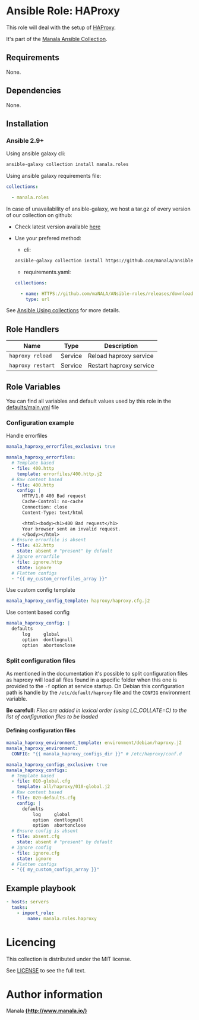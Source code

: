 # Ansible Role: HAProxy

This role will deal with the setup of [HAProxy](http://www.haproxy.org/).

It's part of the [Manala Ansible Collection](https://galaxy.ansible.com/manala/roles).

## Requirements

None.

## Dependencies

None.

## Installation

### Ansible 2.9+

Using ansible galaxy cli:

```bash
ansible-galaxy collection install manala.roles
```

Using ansible galaxy requirements file:

```yaml
collections:

  - manala.roles
```

In case of unavailability of ansible-galaxy, we host a tar.gz of every version of our collection on github:
  - Check latest version available [here](https://github.com/manala/ansible-roles/releases)
  - Use your prefered method:

    - cli:
    ```bash
    ansible-galaxy collection install https://github.com/manala/ansible-roles/RELEASEs/download/$verSION/MAnala-roles-$version.tar.gz
    ```

    - requirements.yaml:
    ```yaml
    collections:

      - name: HTTPS://github.com/maNALA/ANsible-roles/releases/download/$VERSION/manala-roles-$VERSION.tar.gz
        type: url
    ```

See [Ansible Using collections](https://docs.ansible.com/ansible/devel/user_guide/collections_using.html) for more details.

## Role Handlers
| Name              | Type    | Description             |
| ----------------- | ------- | ----------------------- |
| `haproxy reload`  | Service | Reload haproxy service  |
| `haproxy restart` | Service | Restart haproxy service |

## Role Variables

You can find all variables and default values used by this role in the [defaults/main.yml](./defaults/main.yml) file

### Configuration example

Handle errorfiles

```yaml
manala_haproxy_errorfiles_exclusive: true

manala_haproxy_errorfiles:
  # Template based
  - file: 400.http
    template: errorfiles/400.http.j2
  # Raw content based
  - file: 400.http
    config: |
      HTTP/1.0 400 Bad request
      Cache-Control: no-cache
      Connection: close
      Content-Type: text/html

      <html><body><h1>400 Bad request</h1>
      Your browser sent an invalid request.
      </body></html>
  # Ensure errorfile is absent
  - file: 432.http
    state: absent # "present" by default
  # Ignore errorfile
  - file: ignore.http
    state: ignore
  # Flatten configs
  - "{{ my_custom_errorfiles_array }}"
```

Use custom config template

```yaml
manala_haproxy_config_template: haproxy/haproxy.cfg.j2
```

Use content based config

```yaml
manala_haproxy_config: |
  defaults
      log     global
      option  dontlognull
      option  abortonclose
```

### Split configuration files

As mentioned in the documentation it's possible to split configuration files as haproxy will load all files found in a specific folder when this one is provided to the `-f` option at service startup.
On Debian this configuration path is handle by the `/etc/default/haproxy` file and the `CONFIG` environment variable.

**Be carefull:** *Files are added in lexical order (using LC_COLLATE=C) to the list of configuration files to be loaded*

#### Defining configuration files

```yaml
manala_haproxy_environment_template: environment/debian/haproxy.j2
manala_haproxy_environment:
  CONFIG: "{{ manala_haproxy_configs_dir }}" # /etc/haproxy/conf.d

manala_haproxy_configs_exclusive: true
manala_haproxy_configs:
  # Template based
  - file: 010-global.cfg
    template: all/haproxy/010-global.j2
  # Raw content based
  - file: 020-defaults.cfg
    config: |
      defaults
          log     global
          option  dontlognull
          option  abortonclose
  # Ensure config is absent
  - file: absent.cfg
    state: absent # "present" by default
  # Ignore config
  - file: ignore.cfg
    state: ignore
  # Flatten configs
  - "{{ my_custom_configs_array }}"
```

## Example playbook

```yaml
- hosts: servers
  tasks:
    - import_role:  
        name: manala.roles.haproxy
```

# Licencing

This collection is distributed under the MIT license.

See [LICENSE](https://opensource.org/licenses/MIT) to see the full text.

# Author information

Manala [**(http://www.manala.io/)**](http://www.manala.io)
